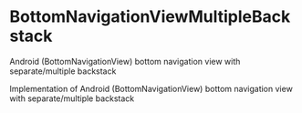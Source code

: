 # BottomNavigationViewMultipleBackstack
Android (BottomNavigationView) bottom navigation view with separate/multiple backstack

Implementation of Android (BottomNavigationView) bottom navigation view with separate/multiple backstack 


